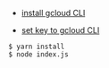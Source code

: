 
- [install gcloud CLI](https://cloud.google.com/sdk/docs/)

- [set key to gcloud CLI](https://dialogflow.com/docs/reference/v2-auth-setup)

```
$ yarn install
$ node index.js 
```
